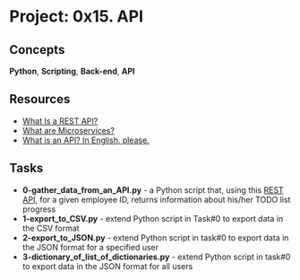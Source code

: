 
# Project: 0x15. API
## Concepts
**Python**, **Scripting**, **Back-end**, **API**  
## Resources
- [What Is a REST API?](https://www.sitepoint.com/rest-api/)
- [What are Microservices?](https://smartbear.com/learn/api-design/microservices/)
- [What is an API? In English, please.](https://www.freecodecamp.org/news/what-is-an-api-in-english-please-b880a3214a82/)
## Tasks
- **0-gather_data_from_an_API.py** - a Python script that, using this [REST API](https://jsonplaceholder.typicode.com/), for a given employee ID, returns information about his/her TODO list progress
- **1-export_to_CSV.py** -  extend Python script in Task#0 to export data in the CSV format
- **2-export_to_JSON.py** - extend Python script in task#0 to export data in the JSON format for a specified user
- **3-dictionary_of_list_of_dictionaries.py** - extend Python script in task#0 to export data in the JSON format for all users
